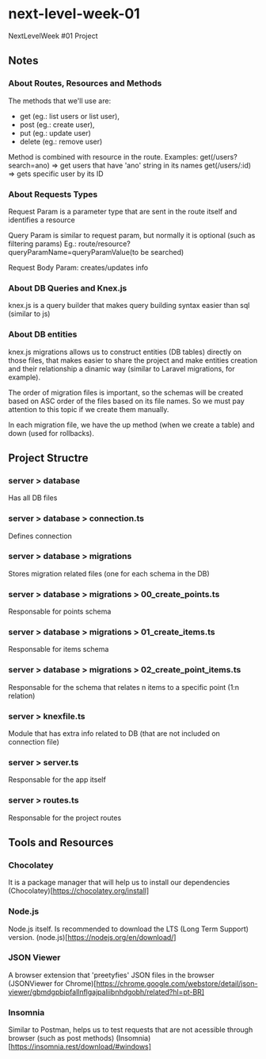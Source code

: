 # next-level-week-01
NextLevelWeek #01 Project

## Notes

### About Routes, Resources and Methods
The methods that we'll use are:
- get (eg.: list users or list user),
- post (eg.: create user),
- put (eg.: update user)
- delete (eg.: remove user)

Method is combined with resource in the route. Examples:
get(/users?search=ano) => get users that have 'ano' string in its names
get(/users/:id) => gets specific user by its ID


### About Requests Types
Request Param is a parameter type that are sent in the route itself and identifies a resource

Query Param is similar to request param, but normally it is optional (such as filtering params)
Eg.: route/resource?queryParamName=queryParamValue(to be searched)

Request Body Param: creates/updates info

### About DB Queries and Knex.js
knex.js is a query builder that makes query building syntax easier than sql (similar to js)

### About DB entities
knex.js migrations allows us to construct entities (DB tables) directly on those files, that makes easier to share the project and make entities creation and their relationship a dinamic way (similar to Laravel migrations, for example).

The order of migration files is important, so the schemas will be created based on ASC order of the files based on its file names. So we must pay attention to this topic if we create them manually.

In each migration file, we have the up method (when we create a table) and down (used for rollbacks).


## Project Structre

### server > database
Has all DB files

### server > database > connection.ts
Defines connection

### server > database > migrations
Stores migration related files (one for each schema in the DB)

### server > database > migrations > 00_create_points.ts
Responsable for points schema

### server > database > migrations > 01_create_items.ts
Responsable for items schema

### server > database > migrations > 02_create_point_items.ts
Responsable for the schema that relates n items to a specific point (1:n relation)

### server > knexfile.ts
Module that has extra info related to DB (that are not included on connection file)

### server > server.ts
Responsable for the app itself

### server > routes.ts
Responsable for the project routes


## Tools and Resources

### Chocolatey
It is a package manager that will help us to install our dependencies
(Chocolatey)[https://chocolatey.org/install]

### Node.js
Node.js itself. Is recommended to download the LTS (Long Term Support) version.
(node.js)[https://nodejs.org/en/download/]

### JSON Viewer
A browser extension that 'preetyfies' JSON files in the browser
(JSONViewer for Chrome)[https://chrome.google.com/webstore/detail/json-viewer/gbmdgpbipfallnflgajpaliibnhdgobh/related?hl=pt-BR]

### Insomnia
Similar to Postman, helps us to test requests that are not acessible through browser (such as post methods)
(Insomnia)[https://insomnia.rest/download/#windows]

